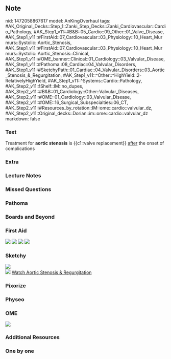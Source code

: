 ## Note
nid: 1472058867617
model: AnKingOverhaul
tags: #AK_Original_Decks::Step_1::Zanki_Step_Decks::Zanki_Cardiovascular::Cardio_Pathology, #AK_Step1_v11::#B&B::05_Cardio::09_Other::01_Valve_Disease, #AK_Step1_v11::#FirstAid::07_Cardiovascular::03_Physiology::10_Heart_Murmurs::Systolic::Aortic_Stenosis, #AK_Step1_v11::#FirstAid::07_Cardiovascular::03_Physiology::10_Heart_Murmurs::Systolic::Aortic_Stenosis::Clinical, #AK_Step1_v11::#OME_banner::Clinical::01_Cardiology::03_Valvular_Disease, #AK_Step1_v11::#Pathoma::08_Cardiac::04_Valvular_Disorders, #AK_Step1_v11::#SketchyPath::01_Cardiac::04_Valvular_Disorders::03_Aortic_Stenosis_&_Regurgitation, #AK_Step1_v11::^Other::^HighYield::2-RelativelyHighYield, #AK_Step1_v11::^Systems::Cardio::Pathology, #AK_Step2_v11::!Shelf::IM::no_dupes, #AK_Step2_v11::#B&B::01_Cardiology::Other::Valvular_Diseases, #AK_Step2_v11::#OME::01_Cardiology::03_Valvular_Disease, #AK_Step2_v11::#OME::16_Surgical_Subspecialties::06_CT, #AK_Step2_v11::#Resources_by_rotation::IM::ome::cardio::valvular_dz, #AK_Step2_v11::Original_decks::Dorian::im::ome::cardio::valvular_dz
markdown: false

### Text
<div>
  Treatment for <b>aortic stenosis</b> is {{c1::valve replacement}}
  <u>after</u> the onset of complications
</div>

### Extra


### Lecture Notes


### Missed Questions


### Pathoma


### Boards and Beyond


### First Aid
<img src="tmpC8uUWJ.png"> <img src="tmpxjiP4Y.png"> <img src=
"tmpPWkmcx.png"> <img src="tmpr4FhLf.png">

### Sketchy
<div><img src="Zoverall%20picture%20(3).JPG"></div><img src=
"Zoverall%20picture%20(3).JPG"> <a href=
"https://dashboard.sketchy.com/study/medical/courses/medical-pathophysiology/units/medical-pathophysiology-cardiac/videos/medical-pathophysiology-cardiac-valvular-disorders-aortic-stenosis-and-regurgitation?utm_source=anki&utm_medium=partnership&utm_campaign=february_update&utm_content=medical">
Watch Aortic Stenosis & Regurgitation</a>

### Pixorize


### Physeo


### OME
<div class="ome-widget">
  <a href=
  "https://onlinemeded.org/spa/cardiology/valvular-disease/acquire?ref=anki">
  <img src="_OME_AnkiFlashcards_Lesson_5.png"></a>
</div>

### Additional Resources


### One by one

